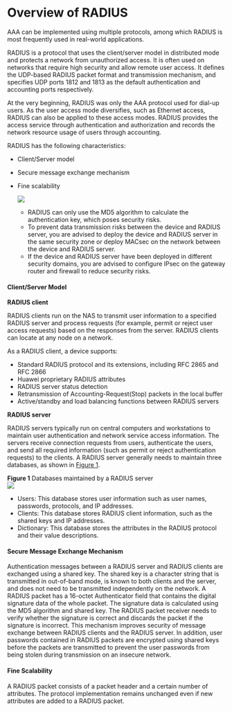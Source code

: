 Overview of RADIUS
==================

AAA can be implemented using multiple protocols, among which RADIUS is most frequently used in real-world applications.

RADIUS is a protocol that uses the client/server model in distributed mode and protects a network from unauthorized access. It is often used on networks that require high security and allow remote user access. It defines the UDP-based RADIUS packet format and transmission mechanism, and specifies UDP ports 1812 and 1813 as the default authentication and accounting ports respectively.

At the very beginning, RADIUS was only the AAA protocol used for dial-up users. As the user access mode diversifies, such as Ethernet access, RADIUS can also be applied to these access modes. RADIUS provides the access service through authentication and authorization and records the network resource usage of users through accounting.

RADIUS has the following characteristics:

* Client/Server model
* Secure message exchange mechanism
* Fine scalability
  
  ![](public_sys-resources/note_3.0-en-us.png) 
  + RADIUS can only use the MD5 algorithm to calculate the authentication key, which poses security risks.
  + To prevent data transmission risks between the device and RADIUS server, you are advised to deploy the device and RADIUS server in the same security zone or deploy MACsec on the network between the device and RADIUS server.
  + If the device and RADIUS server have been deployed in different security domains, you are advised to configure IPsec on the gateway router and firewall to reduce security risks.

#### Client/Server Model

**RADIUS client**

RADIUS clients run on the NAS to transmit user information to a specified RADIUS server and process requests (for example, permit or reject user access requests) based on the responses from the server. RADIUS clients can locate at any node on a network.

As a RADIUS client, a device supports:

* Standard RADIUS protocol and its extensions, including RFC 2865 and RFC 2866
* Huawei proprietary RADIUS attributes
* RADIUS server status detection
* Retransmission of Accounting-Request(Stop) packets in the local buffer
* Active/standby and load balancing functions between RADIUS servers

**RADIUS server**

RADIUS servers typically run on central computers and workstations to maintain user authentication and network service access information. The servers receive connection requests from users, authenticate the users, and send all required information (such as permit or reject authentication requests) to the clients. A RADIUS server generally needs to maintain three databases, as shown in [Figure 1](#EN-US_CONCEPT_0000001563875617__fig_dc_fd_aaa_000501).

**Figure 1** Databases maintained by a RADIUS server  
![](figure/en-us_image_0000001563995993.png)

* Users: This database stores user information such as user names, passwords, protocols, and IP addresses.
* Clients: This database stores RADIUS client information, such as the shared keys and IP addresses.
* Dictionary: This database stores the attributes in the RADIUS protocol and their value descriptions.

#### Secure Message Exchange Mechanism

Authentication messages between a RADIUS server and RADIUS clients are exchanged using a shared key. The shared key is a character string that is transmitted in out-of-band mode, is known to both clients and the server, and does not need to be transmitted independently on the network. A RADIUS packet has a 16-octet Authenticator field that contains the digital signature data of the whole packet. The signature data is calculated using the MD5 algorithm and shared key. The RADIUS packet receiver needs to verify whether the signature is correct and discards the packet if the signature is incorrect. This mechanism improves security of message exchange between RADIUS clients and the RADIUS server. In addition, user passwords contained in RADIUS packets are encrypted using shared keys before the packets are transmitted to prevent the user passwords from being stolen during transmission on an insecure network.


#### Fine Scalability

A RADIUS packet consists of a packet header and a certain number of attributes. The protocol implementation remains unchanged even if new attributes are added to a RADIUS packet.